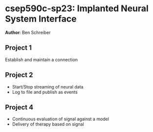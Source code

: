 # csep590c-sp23: Implanted Neural System Interface
**Author**: Ben Schreiber

## Project 1

Establish and maintain a connection

## Project 2

* Start/Stop streaming of neural data
* Log to file and publish as events

## Project 4

* Continuous evaluation of signal against a model
* Delivery of therapy based on signal